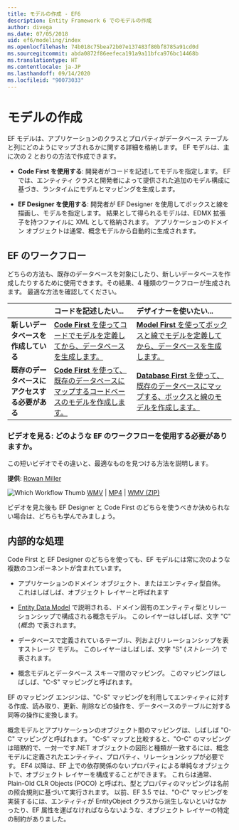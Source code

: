 ```yaml
---
title: モデルの作成 - EF6
description: Entity Framework 6 でのモデルの作成
author: divega
ms.date: 07/05/2018
uid: ef6/modeling/index
ms.openlocfilehash: 74b018c75bea72b07e137483f80bf8785a91cd0d
ms.sourcegitcommit: abda0872f86eefeca191a9a11bfca976bc14468b
ms.translationtype: HT
ms.contentlocale: ja-JP
ms.lasthandoff: 09/14/2020
ms.locfileid: "90073033"
---
```

# <a name="creating-a-model"></a>モデルの作成

EF モデルは、アプリケーションのクラスとプロパティがデータベース テーブルと列にどのようにマップされるかに関する詳細を格納します。 EF モデルは、主に次の 2 とおりの方法で作成できます。

- **Code First を使用する**: 開発者がコードを記述してモデルを指定します。 EF では、エンティティ クラスと開発者によって提供された追加のモデル構成に基づき、ランタイムにモデルとマッピングを生成します。

- **EF Designer を使用する**: 開発者が EF Designer を使用してボックスと線を描画し、モデルを指定します。 結果として得られるモデルは、EDMX 拡張子を持つファイルに XML として格納されます。 アプリケーションのドメイン オブジェクトは通常、概念モデルから自動的に生成されます。

## <a name="ef-workflows"></a>EF のワークフロー

どちらの方法も、既存のデータベースを対象にしたり、新しいデータベースを作成したりするために使用できます。その結果、4 種類のワークフローが生成されます。
最適な方法を確認してください。  

|                                           | コードを記述したい...                                                                                                                   | デザイナーを使いたい...                                                                                                                        |
|:------------------------------------------|:-----------------------------------------------------------------------------------------------------------------------------------------------|:---------------------------------------------------------------------------------------------------------------------------------------------------|
| **新しいデータベースを作成している**          | [**Code First** を使ってコードでモデルを定義してから、データベースを生成します。](xref:ef6/modeling/code-first/workflows/new-database)           | [**Model First** を使ってボックスと線でモデルを定義してから、データベースを生成します。](xref:ef6/modeling/designer/workflows/model-first)   |
| **既存のデータベースにアクセスする必要がある** | [**Code First** を使って、既存のデータベースにマップするコードベースのモデルを作成します。](xref:ef6/modeling/code-first/workflows/existing-database) | [**Database First** を使って、既存のデータベースにマップする、ボックスと線のモデルを作成します。](xref:ef6/modeling/designer/workflows/database-first) |

### <a name="watch-the-video-what-ef-workflow-should-i-use"></a>ビデオを見る: どのような EF のワークフローを使用する必要がありますか。

この短いビデオでその違いと、最適なものを見つける方法を説明します。

**提供**: [Rowan Miller](https://romiller.com/)

![Which Workflow Thumb](../media/whichworkflow-thumb.png) [WMV](https://download.microsoft.com/download/8/F/8/8F81F4CD-3678-4229-8D79-0C63FFA3C595/HDI_ITPro_Technet_winvideo_ChoseYourWorkflow.wmv) | [MP4](https://download.microsoft.com/download/8/F/8/8F81F4CD-3678-4229-8D79-0C63FFA3C595/HDI_ITPro_Technet_mp4video_ChoseYourWorkflow.m4v) | [WMV (ZIP)](https://download.microsoft.com/download/8/F/8/8F81F4CD-3678-4229-8D79-0C63FFA3C595/HDI_ITPro_Technet_winvideo_ChoseYourWorkflow.zip)

ビデオを見た後も EF Designer と Code First のどちらを使うべきか決められない場合は、どちらも学んでみましょう。

## <a name="a-look-under-the-hood"></a>内部的な処理

Code First と EF Designer のどちらを使っても、EF モデルには常に次のような複数のコンポーネントが含まれています。

- アプリケーションのドメイン オブジェクト、またはエンティティ型自体。 これはしばしば、オブジェクト レイヤーと呼ばれます

- [Entity Data Model](xref:ef6/resources/glossary#entity-data-model) で説明される、ドメイン固有のエンティティ型とリレーションシップで構成される概念モデル。 このレイヤーはしばしば、文字 "C" (_概念_) で表されます。

- データベースで定義されているテーブル、列およびリレーションシップを表すストレージ モデル。 このレイヤーはしばしば、文字 "S" (_ストレージ_) で表されます。  

- 概念モデルとデータベース スキーマ間のマッピング。 このマッピングはしばしば、"C-S" マッピングと呼ばれます。

EF のマッピング エンジンは、"C-S" マッピングを利用してエンティティに対する作成、読み取り、更新、削除などの操作を、データベースのテーブルに対する同等の操作に変換します。

概念モデルとアプリケーションのオブジェクト間のマッピングは、しばしば "O-C" マッピングと呼ばれます。 "C-S" マップと比較すると、"O-C" のマッピングは暗黙的で、一対一です.NET オブジェクトの図形と種類が一致するには、概念モデルに定義されたエンティティ、プロパティ、リレーションシップが必要です。 EF4 以降は、EF 上での依存関係のないプロパティによる単純なオブジェクトで、オブジェクト レイヤーを構成することができます。 これらは通常、Plain-Old CLR Objects (POCO) と呼ばれ、型とプロパティのマッピングは名前の照合規則に基づいて実行されます。 以前、EF 3.5 では、"O-C" マッピングを実装するには、エンティティが EntityObject クラスから派生しないといけなかったり、EF 属性を運ばなければならないような、オブジェクト レイヤーの特定の制約がありました。
